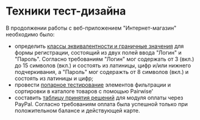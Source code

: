 # Техники тест-дизайна   
В продолжении работы с веб-приложением "Интернет-магазин" необходимо было:   
- определить [классы эквивалентности и граничные значения](https://docs.google.com/spreadsheets/d/1bJiRt8hCkb-dp4HCMCUtOymPx7VeL65hvB2mnZWT7yo) для формы регистрации, состоящий из двух полей ввода "Логин" и "Пароль". Согласно требованиям "Логин" мог содержать от 3 (вкл.) до 15 символов (вкл.) и состоять из латиницы, цифр и/или нижнего подчеркивания, а "Пароль" мог содеражть от 8 символов (вкл.) и состоять из латиницы и цифр;
- провести [попарное тестирование](https://docs.google.com/spreadsheets/d/1hKIeHIyi94iDRleU1rMko1gjcUIOQIix6GHd_cykKPM) элементов фильтрации и сортировки в каталоге товаров с помощью Pairwise'
- составить [таблицу принятия решений](https://docs.google.com/spreadsheets/d/1NjuBiFDStveVeMz2Y9u4PPTvCD9jggpl7drqwUCoHrs) для модуля оплаты через PayPal. Согласно требованиям оплата была успешной только при положительном балансе и действующей карте.
